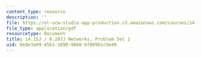 ```yaml
---
content_type: resource
description: ''
file: https://ol-ocw-studio-app-production.s3.amazonaws.com/courses/14-15j-networks-spring-2018/0e8e3a0945b1169096b06f00961c5e49_MIT14_15JS18_ps1.pdf
file_type: application/pdf
resourcetype: Document
title: 14.15J / 6.207J Networks, Problem Set 1
uid: 0e8e3a09-45b1-1690-96b0-6f00961c5e49
---
```

